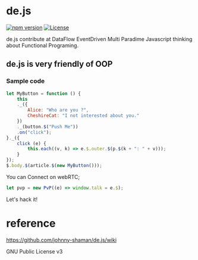 # de.js

[![npm version][npm-badge]][npm-badge-url]
[![License][license-badge]][license-badge-url]

de.js contribute at DataFlow EventDriven Multi Paradime Javascript thinking about Functional Programing.

## de.js is very friendly of OOP

### Sample code

~~~javascript
let MyButton = function () {
    this
    ._({
        Alice: "Who are you ?",
        CheshireCat: "I not interested about you."
    })
    ._(button.$("Push Me"))
    .on("click");
}._({
    click (e) {
        this.each((v, k) => e.$.outer.$(p.$(k + ": " + v)));
    }
});
$.body.$(article.$(new MyButton()));
~~~

You can Connect on webRTC;
~~~javascript
let pvp = new PvP((e) => window.talk = e.$);
~~~
Let's hack it!

# reference

https://github.com/johnny-shaman/de.js/wiki

GNU Public License v3


[npm-badge]: https://badge.fury.io/js/de.js.svg
[npm-badge-url]: https://www.npmjs.com/package/de.js
[license-badge]: https://img.shields.io/badge/License-GPL%20v3-blue.svg
[license-badge-url]: ./LICENSE
